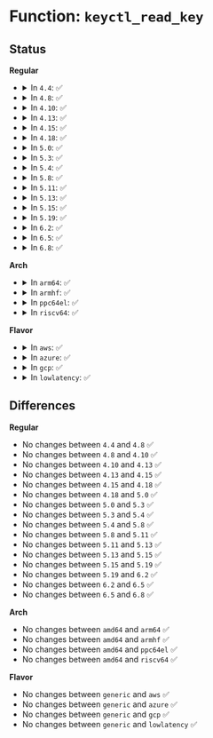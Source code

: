 # Function: <code>keyctl_read_key</code>

## Status
<b>Regular</b>
<ul>
<li>
<details>
<summary>In <code>4.4</code>: ✅</summary>

```c
long int keyctl_read_key(key_serial_t keyid, char *buffer, size_t buflen);
```

**Collision:** Unique Global

**Inline:** No

**Transformation:** False

**Instances:**

```
In security/keys/keyctl.c (ffffffff81332880)
Location: security/keys/keyctl.c:721
Inline: False
Direct callers:
  - security/keys/keyctl.c:SyS_keyctl
  - security/keys/compat.c:compat_SyS_keyctl
```
**Symbols:**

```
ffffffff81332880-ffffffff81332957: keyctl_read_key (STB_GLOBAL)
```
</details>
</li>
<li>
<details>
<summary>In <code>4.8</code>: ✅</summary>

```c
long int keyctl_read_key(key_serial_t keyid, char *buffer, size_t buflen);
```

**Collision:** Unique Global

**Inline:** No

**Transformation:** False

**Instances:**

```
In security/keys/keyctl.c (ffffffff813676d0)
Location: security/keys/keyctl.c:749
Inline: False
Direct callers:
  - security/keys/keyctl.c:SyS_keyctl
  - security/keys/compat.c:compat_SyS_keyctl
```
**Symbols:**

```
ffffffff813676d0-ffffffff813677a7: keyctl_read_key (STB_GLOBAL)
```
</details>
</li>
<li>
<details>
<summary>In <code>4.10</code>: ✅</summary>

```c
long int keyctl_read_key(key_serial_t keyid, char *buffer, size_t buflen);
```

**Collision:** Unique Global

**Inline:** No

**Transformation:** False

**Instances:**

```
In security/keys/keyctl.c (ffffffff8137def0)
Location: security/keys/keyctl.c:749
Inline: False
Direct callers:
  - security/keys/keyctl.c:SyS_keyctl
  - security/keys/compat.c:compat_SyS_keyctl
```
**Symbols:**

```
ffffffff8137def0-ffffffff8137dfc7: keyctl_read_key (STB_GLOBAL)
```
</details>
</li>
<li>
<details>
<summary>In <code>4.13</code>: ✅</summary>

```c
long int keyctl_read_key(key_serial_t keyid, char *buffer, size_t buflen);
```

**Collision:** Unique Global

**Inline:** No

**Transformation:** False

**Instances:**

```
In security/keys/keyctl.c (ffffffff81391cc0)
Location: security/keys/keyctl.c:754
Inline: False
Direct callers:
  - security/keys/keyctl.c:SyS_keyctl
  - security/keys/compat.c:compat_SyS_keyctl
```
**Symbols:**

```
ffffffff81391cc0-ffffffff81391d99: keyctl_read_key (STB_GLOBAL)
```
</details>
</li>
<li>
<details>
<summary>In <code>4.15</code>: ✅</summary>

```c
long int keyctl_read_key(key_serial_t keyid, char *buffer, size_t buflen);
```

**Collision:** Unique Global

**Inline:** No

**Transformation:** False

**Instances:**

```
In security/keys/keyctl.c (ffffffff813b7300)
Location: security/keys/keyctl.c:754
Inline: False
Direct callers:
  - security/keys/keyctl.c:SyS_keyctl
  - security/keys/compat.c:compat_SyS_keyctl
```
**Symbols:**

```
ffffffff813b7300-ffffffff813b73e5: keyctl_read_key (STB_GLOBAL)
```
</details>
</li>
<li>
<details>
<summary>In <code>4.18</code>: ✅</summary>

```c
long int keyctl_read_key(key_serial_t keyid, char *buffer, size_t buflen);
```

**Collision:** Unique Global

**Inline:** No

**Transformation:** False

**Instances:**

```
In security/keys/keyctl.c (ffffffff813e7f10)
Location: security/keys/keyctl.c:754
Inline: False
Direct callers:
  - security/keys/keyctl.c:__ia32_sys_keyctl
  - security/keys/keyctl.c:__x64_sys_keyctl
  - security/keys/compat.c:__x32_compat_sys_keyctl
  - security/keys/compat.c:__ia32_compat_sys_keyctl
```
**Symbols:**

```
ffffffff813e7f10-ffffffff813e7ff8: keyctl_read_key (STB_GLOBAL)
```
</details>
</li>
<li>
<details>
<summary>In <code>5.0</code>: ✅</summary>

```c
long int keyctl_read_key(key_serial_t keyid, char *buffer, size_t buflen);
```

**Collision:** Unique Global

**Inline:** No

**Transformation:** False

**Instances:**

```
In security/keys/keyctl.c (ffffffff81402710)
Location: security/keys/keyctl.c:754
Inline: False
Direct callers:
  - security/keys/keyctl.c:__ia32_sys_keyctl
  - security/keys/keyctl.c:__x64_sys_keyctl
  - security/keys/compat.c:__x32_compat_sys_keyctl
  - security/keys/compat.c:__ia32_compat_sys_keyctl
```
**Symbols:**

```
ffffffff81402710-ffffffff814027f8: keyctl_read_key (STB_GLOBAL)
```
</details>
</li>
<li>
<details>
<summary>In <code>5.3</code>: ✅</summary>

```c
long int keyctl_read_key(key_serial_t keyid, char *buffer, size_t buflen);
```

**Collision:** Unique Global

**Inline:** No

**Transformation:** False

**Instances:**

```
In security/keys/keyctl.c (ffffffff8142f360)
Location: security/keys/keyctl.c:810
Inline: False
Direct callers:
  - security/keys/keyctl.c:__ia32_sys_keyctl
  - security/keys/keyctl.c:__x64_sys_keyctl
  - security/keys/compat.c:__x32_compat_sys_keyctl
  - security/keys/compat.c:__ia32_compat_sys_keyctl
```
**Symbols:**

```
ffffffff8142f360-ffffffff8142f453: keyctl_read_key (STB_GLOBAL)
```
</details>
</li>
<li>
<details>
<summary>In <code>5.4</code>: ✅</summary>

```c
long int keyctl_read_key(key_serial_t keyid, char *buffer, size_t buflen);
```

**Collision:** Unique Global

**Inline:** No

**Transformation:** False

**Instances:**

```
In security/keys/keyctl.c (ffffffff814490c0)
Location: security/keys/keyctl.c:810
Inline: False
Direct callers:
  - security/keys/keyctl.c:__ia32_sys_keyctl
  - security/keys/keyctl.c:__x64_sys_keyctl
  - security/keys/compat.c:__x32_compat_sys_keyctl
  - security/keys/compat.c:__ia32_compat_sys_keyctl
```
**Symbols:**

```
ffffffff814490c0-ffffffff814491b3: keyctl_read_key (STB_GLOBAL)
```
</details>
</li>
<li>
<details>
<summary>In <code>5.8</code>: ✅</summary>

```c
long int keyctl_read_key(key_serial_t keyid, char *buffer, size_t buflen);
```

**Collision:** Unique Global

**Inline:** No

**Transformation:** False

**Instances:**

```
In security/keys/keyctl.c (ffffffff8149a790)
Location: security/keys/keyctl.c:825
Inline: False
Direct callers:
  - security/keys/keyctl.c:__do_sys_keyctl
  - security/keys/compat.c:__do_compat_sys_keyctl
```
**Symbols:**

```
ffffffff8149a790-ffffffff8149a9b2: keyctl_read_key (STB_GLOBAL)
```
</details>
</li>
<li>
<details>
<summary>In <code>5.11</code>: ✅</summary>

```c
long int keyctl_read_key(key_serial_t keyid, char *buffer, size_t buflen);
```

**Collision:** Unique Global

**Inline:** No

**Transformation:** False

**Instances:**

```
In security/keys/keyctl.c (ffffffff814b83c0)
Location: security/keys/keyctl.c:825
Inline: False
Direct callers:
  - security/keys/keyctl.c:__do_sys_keyctl
  - security/keys/compat.c:__do_compat_sys_keyctl
```
**Symbols:**

```
ffffffff814b83c0-ffffffff814b85e2: keyctl_read_key (STB_GLOBAL)
```
</details>
</li>
<li>
<details>
<summary>In <code>5.13</code>: ✅</summary>

```c
long int keyctl_read_key(key_serial_t keyid, char *buffer, size_t buflen);
```

**Collision:** Unique Global

**Inline:** No

**Transformation:** False

**Instances:**

```
In security/keys/keyctl.c (ffffffff814be230)
Location: security/keys/keyctl.c:825
Inline: False
Direct callers:
  - security/keys/keyctl.c:__do_sys_keyctl
  - security/keys/compat.c:__do_compat_sys_keyctl
```
**Symbols:**

```
ffffffff814be230-ffffffff814be44f: keyctl_read_key (STB_GLOBAL)
```
</details>
</li>
<li>
<details>
<summary>In <code>5.15</code>: ✅</summary>

```c
long int keyctl_read_key(key_serial_t keyid, char *buffer, size_t buflen);
```

**Collision:** Unique Global

**Inline:** No

**Transformation:** False

**Instances:**

```
In security/keys/keyctl.c (ffffffff81516c50)
Location: security/keys/keyctl.c:825
Inline: False
Direct callers:
  - security/keys/keyctl.c:__do_sys_keyctl
  - security/keys/compat.c:__do_compat_sys_keyctl
```
**Symbols:**

```
ffffffff81516c50-ffffffff81516e6f: keyctl_read_key (STB_GLOBAL)
```
</details>
</li>
<li>
<details>
<summary>In <code>5.19</code>: ✅</summary>

```c
long int keyctl_read_key(key_serial_t keyid, char *buffer, size_t buflen);
```

**Collision:** Unique Global

**Inline:** No

**Transformation:** False

**Instances:**

```
In security/keys/keyctl.c (ffffffff815a9580)
Location: security/keys/keyctl.c:825
Inline: False
Direct callers:
  - security/keys/keyctl.c:__do_sys_keyctl
  - security/keys/compat.c:__do_compat_sys_keyctl
```
**Symbols:**

```
ffffffff815a9580-ffffffff815a97a5: keyctl_read_key (STB_GLOBAL)
```
</details>
</li>
<li>
<details>
<summary>In <code>6.2</code>: ✅</summary>

```c
long int keyctl_read_key(key_serial_t keyid, char *buffer, size_t buflen);
```

**Collision:** Unique Global

**Inline:** No

**Transformation:** False

**Instances:**

```
In security/keys/keyctl.c (ffffffff816537d0)
Location: security/keys/keyctl.c:825
Inline: False
Direct callers:
  - security/keys/keyctl.c:__do_sys_keyctl
  - security/keys/compat.c:__do_compat_sys_keyctl
```
**Symbols:**

```
ffffffff816537d0-ffffffff81653a00: keyctl_read_key (STB_GLOBAL)
```
</details>
</li>
<li>
<details>
<summary>In <code>6.5</code>: ✅</summary>

```c
long int keyctl_read_key(key_serial_t keyid, char *buffer, size_t buflen);
```

**Collision:** Unique Global

**Inline:** No

**Transformation:** False

**Instances:**

```
In security/keys/keyctl.c (ffffffff8168bfe0)
Location: security/keys/keyctl.c:825
Inline: False
Direct callers:
  - security/keys/keyctl.c:__do_sys_keyctl
  - security/keys/compat.c:__do_compat_sys_keyctl
```
**Symbols:**

```
ffffffff8168bfe0-ffffffff8168c20c: keyctl_read_key (STB_GLOBAL)
```
</details>
</li>
<li>
<details>
<summary>In <code>6.8</code>: ✅</summary>

```c
long int keyctl_read_key(key_serial_t keyid, char *buffer, size_t buflen);
```

**Collision:** Unique Global

**Inline:** No

**Transformation:** False

**Instances:**

```
In security/keys/keyctl.c (ffffffff816c84e0)
Location: security/keys/keyctl.c:825
Inline: False
Direct callers:
  - security/keys/keyctl.c:__do_sys_keyctl
  - security/keys/compat.c:__do_compat_sys_keyctl
```
**Symbols:**

```
ffffffff816c84e0-ffffffff816c870c: keyctl_read_key (STB_GLOBAL)
```
</details>
</li>
</ul>
<b>Arch</b>
<ul>
<li>
<details>
<summary>In <code>arm64</code>: ✅</summary>

```c
long int keyctl_read_key(key_serial_t keyid, char *buffer, size_t buflen);
```

**Collision:** Unique Global

**Inline:** No

**Transformation:** False

**Instances:**

```
In security/keys/keyctl.c (ffff800010532bd0)
Location: security/keys/keyctl.c:810
Inline: False
Direct callers:
  - security/keys/keyctl.c:__arm64_sys_keyctl
  - security/keys/compat.c:__arm64_compat_sys_keyctl
```
**Symbols:**

```
ffff800010532bd0-ffff800010532cdc: keyctl_read_key (STB_GLOBAL)
```
</details>
</li>
<li>
<details>
<summary>In <code>armhf</code>: ✅</summary>

```c
long int keyctl_read_key(key_serial_t keyid, char *buffer, size_t buflen);
```

**Collision:** Unique Global

**Inline:** No

**Transformation:** False

**Instances:**

```
In security/keys/keyctl.c (c06ea4f4)
Location: security/keys/keyctl.c:810
Inline: False
Direct callers:
  - security/keys/keyctl.c:__se_sys_keyctl
```
**Symbols:**

```
c06ea4f4-c06ea5ec: keyctl_read_key (STB_GLOBAL)
```
</details>
</li>
<li>
<details>
<summary>In <code>ppc64el</code>: ✅</summary>

```c
long int keyctl_read_key(key_serial_t keyid, char *buffer, size_t buflen);
```

**Collision:** Unique Global

**Inline:** No

**Transformation:** False

**Instances:**

```
In security/keys/keyctl.c (c0000000006805e0)
Location: security/keys/keyctl.c:810
Inline: False
Direct callers:
  - security/keys/keyctl.c:__se_sys_keyctl
  - security/keys/compat.c:__se_compat_sys_keyctl
```
**Symbols:**

```
c0000000006805e0-c000000000680754: keyctl_read_key (STB_GLOBAL)
```
</details>
</li>
<li>
<details>
<summary>In <code>riscv64</code>: ✅</summary>

```c
long int keyctl_read_key(key_serial_t keyid, char *buffer, size_t buflen);
```

**Collision:** Unique Global

**Inline:** No

**Transformation:** False

**Instances:**

```
In security/keys/keyctl.c (ffffffe0003933c0)
Location: security/keys/keyctl.c:810
Inline: False
Direct callers:
  - security/keys/keyctl.c:__se_sys_keyctl
```
**Symbols:**

```
ffffffe0003933c0-ffffffe00039349c: keyctl_read_key (STB_GLOBAL)
```
</details>
</li>
</ul>
<b>Flavor</b>
<ul>
<li>
<details>
<summary>In <code>aws</code>: ✅</summary>

```c
long int keyctl_read_key(key_serial_t keyid, char *buffer, size_t buflen);
```

**Collision:** Unique Global

**Inline:** No

**Transformation:** False

**Instances:**

```
In security/keys/keyctl.c (ffffffff814416a0)
Location: security/keys/keyctl.c:810
Inline: False
Direct callers:
  - security/keys/keyctl.c:__ia32_sys_keyctl
  - security/keys/keyctl.c:__x64_sys_keyctl
  - security/keys/compat.c:__x32_compat_sys_keyctl
  - security/keys/compat.c:__ia32_compat_sys_keyctl
```
**Symbols:**

```
ffffffff814416a0-ffffffff81441793: keyctl_read_key (STB_GLOBAL)
```
</details>
</li>
<li>
<details>
<summary>In <code>azure</code>: ✅</summary>

```c
long int keyctl_read_key(key_serial_t keyid, char *buffer, size_t buflen);
```

**Collision:** Unique Global

**Inline:** No

**Transformation:** False

**Instances:**

```
In security/keys/keyctl.c (ffffffff81432110)
Location: security/keys/keyctl.c:810
Inline: False
Direct callers:
  - security/keys/keyctl.c:__ia32_sys_keyctl
  - security/keys/keyctl.c:__x64_sys_keyctl
  - security/keys/compat.c:__x32_compat_sys_keyctl
  - security/keys/compat.c:__ia32_compat_sys_keyctl
```
**Symbols:**

```
ffffffff81432110-ffffffff81432203: keyctl_read_key (STB_GLOBAL)
```
</details>
</li>
<li>
<details>
<summary>In <code>gcp</code>: ✅</summary>

```c
long int keyctl_read_key(key_serial_t keyid, char *buffer, size_t buflen);
```

**Collision:** Unique Global

**Inline:** No

**Transformation:** False

**Instances:**

```
In security/keys/keyctl.c (ffffffff8143d840)
Location: security/keys/keyctl.c:810
Inline: False
Direct callers:
  - security/keys/keyctl.c:__ia32_sys_keyctl
  - security/keys/keyctl.c:__x64_sys_keyctl
  - security/keys/compat.c:__x32_compat_sys_keyctl
  - security/keys/compat.c:__ia32_compat_sys_keyctl
```
**Symbols:**

```
ffffffff8143d840-ffffffff8143d933: keyctl_read_key (STB_GLOBAL)
```
</details>
</li>
<li>
<details>
<summary>In <code>lowlatency</code>: ✅</summary>

```c
long int keyctl_read_key(key_serial_t keyid, char *buffer, size_t buflen);
```

**Collision:** Unique Global

**Inline:** No

**Transformation:** False

**Instances:**

```
In security/keys/keyctl.c (ffffffff814549d0)
Location: security/keys/keyctl.c:810
Inline: False
Direct callers:
  - security/keys/keyctl.c:__ia32_sys_keyctl
  - security/keys/keyctl.c:__x64_sys_keyctl
  - security/keys/compat.c:__x32_compat_sys_keyctl
  - security/keys/compat.c:__ia32_compat_sys_keyctl
```
**Symbols:**

```
ffffffff814549d0-ffffffff81454ac3: keyctl_read_key (STB_GLOBAL)
```
</details>
</li>
</ul>

## Differences
<b>Regular</b>
<ul>
<li>
No changes between <code>4.4</code> and <code>4.8</code> ✅
</li>
<li>
No changes between <code>4.8</code> and <code>4.10</code> ✅
</li>
<li>
No changes between <code>4.10</code> and <code>4.13</code> ✅
</li>
<li>
No changes between <code>4.13</code> and <code>4.15</code> ✅
</li>
<li>
No changes between <code>4.15</code> and <code>4.18</code> ✅
</li>
<li>
No changes between <code>4.18</code> and <code>5.0</code> ✅
</li>
<li>
No changes between <code>5.0</code> and <code>5.3</code> ✅
</li>
<li>
No changes between <code>5.3</code> and <code>5.4</code> ✅
</li>
<li>
No changes between <code>5.4</code> and <code>5.8</code> ✅
</li>
<li>
No changes between <code>5.8</code> and <code>5.11</code> ✅
</li>
<li>
No changes between <code>5.11</code> and <code>5.13</code> ✅
</li>
<li>
No changes between <code>5.13</code> and <code>5.15</code> ✅
</li>
<li>
No changes between <code>5.15</code> and <code>5.19</code> ✅
</li>
<li>
No changes between <code>5.19</code> and <code>6.2</code> ✅
</li>
<li>
No changes between <code>6.2</code> and <code>6.5</code> ✅
</li>
<li>
No changes between <code>6.5</code> and <code>6.8</code> ✅
</li>
</ul>
<b>Arch</b>
<ul>
<li>
No changes between <code>amd64</code> and <code>arm64</code> ✅
</li>
<li>
No changes between <code>amd64</code> and <code>armhf</code> ✅
</li>
<li>
No changes between <code>amd64</code> and <code>ppc64el</code> ✅
</li>
<li>
No changes between <code>amd64</code> and <code>riscv64</code> ✅
</li>
</ul>
<b>Flavor</b>
<ul>
<li>
No changes between <code>generic</code> and <code>aws</code> ✅
</li>
<li>
No changes between <code>generic</code> and <code>azure</code> ✅
</li>
<li>
No changes between <code>generic</code> and <code>gcp</code> ✅
</li>
<li>
No changes between <code>generic</code> and <code>lowlatency</code> ✅
</li>
</ul>
